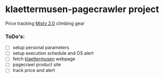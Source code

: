 # klaettermusen-pagecrawler project
Price tracking [Misty 2.0](https://www.klattermusen.com/de/herren/hosen/15571M91-Misty-2.0-Pants-Ms-Stone-Blue/) climbing gear 

### ToDo's:
- [ ] setup personal parameters
- [ ] setup execution schedule and OS alert
- [ ] fetch [klaettermusen](https://www.klattermusen.com/de) webpage
- [ ] pagecrawl product site
- [ ] track price and alert